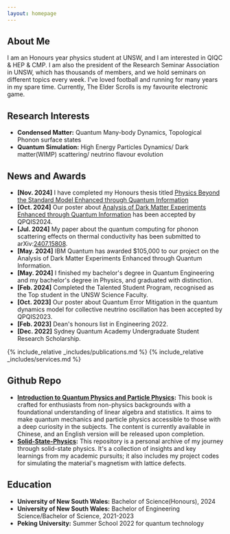 ```yaml
---
layout: homepage
---
```


## About Me

I am an Honours year physics student at UNSW, and I am interested in QIQC & HEP & CMP. I am also the president of the Research Seminar Association in UNSW, which has thousands of members, and we hold seminars on different topics every week. I've loved football and running for many years in my spare time. Currently, The Elder Scrolls is my favourite electronic game.

## Research Interests

- **Condensed Matter:** Quantum Many-body Dynamics, Topological Phonon surface states
- **Quantum Simulation:** High Energy Particles Dynamics/ Dark matter(WIMP) scattering/ neutrino flavour evolution

## News and Awards
- **[Nov. 2024]** I have completed my Honours thesis titled [Physics Beyond the Standard Model Enhanced through Quantum Information]([assets/files/Xiangjun_Thesis.pdf](https://github.com/xiangjun-tan/xiangjun-tan.github.io/blob/main/assets/files/Thesis_Xiangjun.pdf))
- **[Oct. 2024]** Our poster about [Analysis of Dark Matter Experiments Enhanced  through Quantum Information](http://qpqis.baqis.ac.cn/2024/poster/poster-details/455) has been accepted by QPQIS2024.
- **[Jul. 2024]** My paper about the quantum computing for phonon scattering effects on thermal conductivity has been submitted to arXiv:[2407.15808](https://arxiv.org/abs/2407.15808).
- **[May. 2024]** IBM Quantum has awarded $105,000 to our project on the Analysis of Dark Matter Experiments Enhanced through Quantum Information.
- **[May. 2024]** I finished my bachelor's degree in Quantum Engineering and my bachelor's degree in Physics, and graduated with distinction.
- **[Feb. 2024]** Completed the Talented Student Program, recognised as the Top student in the UNSW Science Faculty.
- **[Oct. 2023]** Our poster about Quantum Error Mitigation in the quantum dynamics model for collective neutrino oscillation has been accepted by QPQIS2023.
- **[Feb. 2023]** Dean's honours list in Engineering 2022.
- **[Dec. 2022]** Sydney Quantum Academy Undergraduate Student Research Scholarship.

<!-- {% include_relative _includes/publications.md %} -->
{% include_relative _includes/publications.md %}
{% include_relative _includes/services.md %}

## Github Repo

- **[Introduction to Quantum Physics and Particle Physics](https://github.com/xiangjun-tan/Introduction-to-Quantum-Physics-and-Particle-Physics):** This book is crafted for enthusiasts from non-physics backgrounds with a foundational understanding of linear algebra and statistics. It aims to make quantum mechanics and particle physics accessible to those with a deep curiosity in the subjects. The content is currently available in Chinese, and an English version will be released upon completion.
- **[Solid-State-Physics](https://github.com/xiangjun-tan/Solid-State-Physics):** This repository is a personal archive of my journey through solid-state physics. It's a collection of insights and key learnings from my academic pursuits; it also includes my project codes for simulating the material's magnetism with lattice defects.

## Education
- **University of New South Wales:** Bachelor of Science(Honours), 2024
- **University of New South Wales:** Bachelor of Engineering Science/Bachelor of Science, 2021-2023
- **Peking University:** Summer School 2022 for quantum technology
